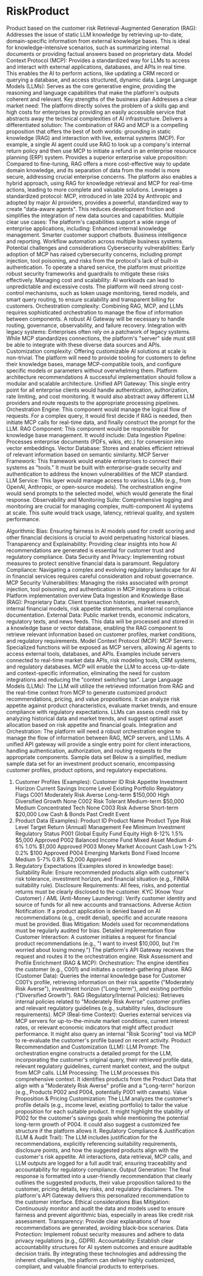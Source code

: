 # RiskProduct
Product based on the customer risk
Retrieval-Augmented Generation (RAG): Addresses the issue of static LLM knowledge by retrieving up-to-date, domain-specific information from external knowledge bases. This is ideal for knowledge-intensive scenarios, such as summarizing internal documents or providing factual answers based on proprietary data.
Model Context Protocol (MCP): Provides a standardized way for LLMs to access and interact with external applications, databases, and APIs in real time. This enables the AI to perform actions, like updating a CRM record or querying a database, and access structured, dynamic data.
Large Language Models (LLMs): Serves as the core generative engine, providing the reasoning and language capabilities that make the platform's outputs coherent and relevant. 
Key strengths of the business plan
Addresses a clear market need: The platform directly solves the problem of a skills gap and high costs for enterprises by providing an easily accessible service that abstracts away the technical complexities of AI infrastructure.
Delivers a differentiated solution: The combination of RAG and MCP is a compelling proposition that offers the best of both worlds: grounding in static knowledge (RAG) and interaction with live, external systems (MCP). For example, a single AI agent could use RAG to look up a company's internal return policy and then use MCP to initiate a refund in an enterprise resource planning (ERP) system.
Provides a superior enterprise value proposition: Compared to fine-tuning, RAG offers a more cost-effective way to update domain knowledge, and its separation of data from the model is more secure, addressing crucial enterprise concerns. The platform also enables a hybrid approach, using RAG for knowledge retrieval and MCP for real-time actions, leading to more complete and valuable solutions.
Leverages a standardized protocol: MCP, introduced in late 2024 by Anthropic and adopted by major AI providers, provides a powerful, standardized way to create "data-aware agents". This reduces development friction and simplifies the integration of new data sources and capabilities.
Multiple clear use cases: The platform's capabilities support a wide range of enterprise applications, including:
Enhanced internal knowledge management.
Smarter customer support chatbots.
Business intelligence and reporting.
Workflow automation across multiple business systems. 
Potential challenges and considerations
Cybersecurity vulnerabilities: Early adoption of MCP has raised cybersecurity concerns, including prompt injection, tool poisoning, and risks from the protocol's lack of built-in authentication. To operate a shared service, the platform must prioritize robust security frameworks and guardrails to mitigate these risks effectively.
Managing cost and scalability: AI workloads can lead to unpredictable and excessive costs. The platform will need strong cost-control mechanisms, such as token usage monitoring, tiered models, and smart query routing, to ensure scalability and transparent billing for customers.
Orchestration complexity: Combining RAG, MCP, and LLMs requires sophisticated orchestration to manage the flow of information between components. A robust AI Gateway will be necessary to handle routing, governance, observability, and failure recovery.
Integration with legacy systems: Enterprises often rely on a patchwork of legacy systems. While MCP standardizes connections, the platform's "server" side must still be able to integrate with these diverse data sources and APIs.
Customization complexity: Offering customizable AI solutions at scale is non-trivial. The platform will need to provide tooling for customers to define their knowledge bases, manage MCP-compatible tools, and configure specific models or parameters without overwhelming them. 
Platform architecture recommendations
A successful implementation should follow a modular and scalable architecture. 
Unified API Gateway: This single entry point for all enterprise clients would handle authentication, authorization, rate limiting, and cost monitoring. It would also abstract away different LLM providers and route requests to the appropriate processing pipelines.
Orchestration Engine: This component would manage the logical flow of requests. For a complex query, it would first decide if RAG is needed, then initiate MCP calls for real-time data, and finally construct the prompt for the LLM.
RAG Component: This component would be responsible for knowledge base management. It would include:
Data Ingestion Pipeline: Processes enterprise documents (PDFs, wikis, etc.) for conversion into vector embeddings.
Vector Database: Stores and enables efficient retrieval of relevant information based on semantic similarity.
MCP Server Framework: This framework would enable enterprises to connect their systems as "tools." It must be built with enterprise-grade security and authentication to address the known vulnerabilities of the MCP standard.
LLM Service: This layer would manage access to various LLMs (e.g., from OpenAI, Anthropic, or open-source models). The orchestration engine would send prompts to the selected model, which would generate the final response.
Observability and Monitoring Suite: Comprehensive logging and monitoring are crucial for managing complex, multi-component AI systems at scale. This suite would track usage, latency, retrieval quality, and system performance.

Algorithmic Bias: Ensuring fairness in AI models used for credit scoring and other financial decisions is crucial to avoid perpetuating historical biases.
Transparency and Explainability: Providing clear insights into how AI recommendations are generated is essential for customer trust and regulatory compliance.
Data Security and Privacy: Implementing robust measures to protect sensitive financial data is paramount.
Regulatory Compliance: Navigating a complex and evolving regulatory landscape for AI in financial services requires careful consideration and robust governance.
MCP Security Vulnerabilities: Managing the risks associated with prompt injection, tool poisoning, and authentication in MCP integrations is critical.
Platform implementation overview
Data Ingestion and Knowledge Base (RAG):
Proprietary Data: Client transaction histories, market research, internal financial models, risk appetite statements, and internal compliance documentation.
External Data: Public market trends, economic indicators, regulatory texts, and news feeds.
This data will be processed and stored in a knowledge base or vector database, enabling the RAG component to retrieve relevant information based on customer profiles, market conditions, and regulatory requirements.
Model Context Protocol (MCP):
MCP Servers: Specialized functions will be exposed as MCP servers, allowing AI agents to access external tools, databases, and APIs.
Examples include servers connected to real-time market data APIs, risk modeling tools, CRM systems, and regulatory databases.
MCP will enable the LLM to access up-to-date and context-specific information, eliminating the need for custom integrations and reducing the "context switching tax".
Large Language Models (LLMs):
The LLM will utilize the retrieved information from RAG and the real-time context from MCP to generate customized product recommendations, pricing, and value propositions.
It can analyze risk appetite against product characteristics, evaluate market trends, and ensure compliance with regulatory expectations.
LLMs can assess credit risk by analyzing historical data and market trends, and suggest optimal asset allocation based on risk appetite and financial goals.
Integration and Orchestration:
The platform will need a robust orchestration engine to manage the flow of information between RAG, MCP servers, and LLMs.
A unified API gateway will provide a single entry point for client interactions, handling authentication, authorization, and routing requests to the appropriate components.
Sample data set
Below is a simplified, medium sample data set for an investment product scenario, encompassing customer profiles, product options, and regulatory expectations.
1. Customer Profiles (Examples):
Customer ID	Risk Appetite	Investment Horizon	Current Savings	Income Level	Existing Portfolio	Regulatory Flags
C001	Moderately Risk Averse	Long-term	$150,000	High	Diversified Growth	None
C002	Risk Tolerant	Medium-term	$50,000	Medium	Concentrated Tech	None
C003	Risk Adverse	Short-term	$20,000	Low	Cash & Bonds	Past Credit Event
2. Product Data (Examples):
Product ID	Product Name	Product Type	Risk Level	Target Return (Annual)	Management Fee	Minimum Investment	Regulatory Status
P001	Global Equity Fund	Equity	High	8-12%	1.5%	$5,000	Approved
P002	Balanced Income Fund	Mixed Asset	Medium	4-6%	1.0%	$1,000	Approved
P003	Money Market Account	Cash	Low	1-2%	0.2%	$100	Approved
P004	Emerging Markets Bond	Fixed Income	Medium	5-7%	0.8%	$2,000	Approved
3. Regulatory Expectations (Examples stored in knowledge base):
Suitability Rule: Ensure recommended products align with customer's risk tolerance, investment horizon, and financial situation (e.g., FINRA suitability rule).
Disclosure Requirements: All fees, risks, and potential returns must be clearly disclosed to the customer.
KYC (Know Your Customer) / AML (Anti-Money Laundering): Verify customer identity and source of funds for all new accounts and transactions.
Adverse Action Notification: If a product application is denied based on AI recommendations (e.g., credit denial), specific and accurate reasons must be provided.
Bias Mitigation: Models used for recommendations must be regularly audited for bias.
Detailed implementation flow
Customer Interaction:
A customer initiates a request for financial product recommendations (e.g., "I want to invest $10,000, but I'm worried about losing money.")
The platform's API Gateway receives the request and routes it to the orchestration engine.
Risk Assessment and Profile Enrichment (RAG & MCP):
Orchestration: The engine identifies the customer (e.g., C001) and initiates a context-gathering phase.
RAG (Customer Data): Queries the internal knowledge base for Customer C001's profile, retrieving information on their risk appetite ("Moderately Risk Averse"), investment horizon ("Long-term"), and existing portfolio ("Diversified Growth").
RAG (Regulatory/Internal Policies): Retrieves internal policies related to "Moderately Risk Averse" customer profiles and relevant regulatory guidelines (e.g., suitability rules, disclosure requirements).
MCP (Real-time Context): Queries external services via MCP servers for up-to-the-minute market conditions, current interest rates, or relevant economic indicators that might affect product performance. It might also query an internal "Risk Scoring" tool via MCP to re-evaluate the customer's profile based on recent activity.
Product Recommendation and Customization (LLM):
LLM Prompt: The orchestration engine constructs a detailed prompt for the LLM, incorporating the customer's original query, their retrieved profile data, relevant regulatory guidelines, current market context, and the output from MCP calls.
LLM Processing: The LLM processes this comprehensive context. It identifies products from the Product Data that align with a "Moderately Risk Averse" profile and a "Long-term" horizon (e.g., Products P002 and P004, potentially P001 with caveats).
Value Proposition & Pricing Customization: The LLM analyzes the customer's profile details (e.g., income level, existing portfolio) to tailor the value proposition for each suitable product. It might highlight the stability of P002 for the customer's savings goals while mentioning the potential long-term growth of P004. It could also suggest a customized fee structure if the platform allows it.
Regulatory Compliance & Justification (LLM & Audit Trail):
The LLM includes justification for the recommendations, explicitly referencing suitability requirements, disclosure points, and how the suggested products align with the customer's risk appetite.
All interactions, data retrieval, MCP calls, and LLM outputs are logged for a full audit trail, ensuring traceability and accountability for regulatory compliance.
Output Generation:
The final response is formatted into a user-friendly recommendation that clearly outlines the suggested products, their value proposition tailored to the customer, pricing details, key risks, and regulatory disclaimers.
The platform's API Gateway delivers this personalized recommendation to the customer interface.
Ethical considerations
Bias Mitigation: Continuously monitor and audit the data and models used to ensure fairness and prevent algorithmic bias, especially in areas like credit risk assessment.
Transparency: Provide clear explanations of how recommendations are generated, avoiding black-box scenarios.
Data Protection: Implement robust security measures and adhere to data privacy regulations (e.g., GDPR).
Accountability: Establish clear accountability structures for AI system outcomes and ensure auditable decision trails.
By integrating these technologies and addressing the inherent challenges, the platform can deliver highly customized, compliant, and valuable financial products to enterprises.





